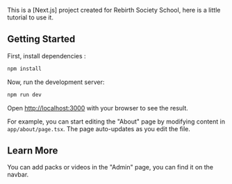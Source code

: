 This is a [Next.js] project created for Rebirth Society School, here is a little tutorial to use it.

## Getting Started

First, install dependencies :

```bash
npm install
```

Now, run the development server:

```bash
npm run dev
```

Open [http://localhost:3000](http://localhost:3000) with your browser to see the result.

For example, you can start editing the "About" page by modifying content in `app/about/page.tsx`. The page auto-updates as you edit the file.

## Learn More

You can add packs or videos in the "Admin" page, you can find it on the navbar.